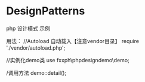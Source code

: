 # DesignPatterns
php 设计模式 示例


用法：
  //Autoload 自动载入【注意vendor目录】 
  require './vendor/autoload.php';
  
  //实例化demo类
  use fxxph\phpdesigndemo\demo;
  
  /调用方法
  demo::detail();
